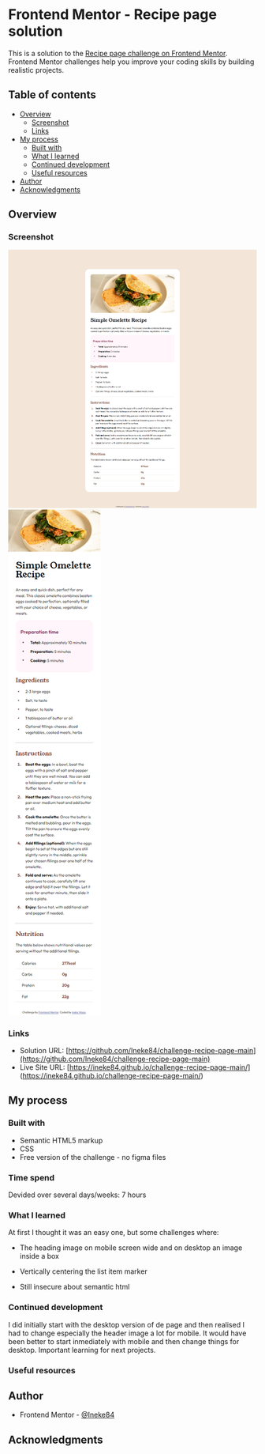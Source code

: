 # Frontend Mentor - Recipe page solution

This is a solution to the [Recipe page challenge on Frontend Mentor](https://www.frontendmentor.io/challenges/recipe-page-KiTsR8QQKm). Frontend Mentor challenges help you improve your coding skills by building realistic projects.

## Table of contents

- [Overview](#overview)
  - [Screenshot](#screenshot)
  - [Links](#links)
- [My process](#my-process)
  - [Built with](#built-with)
  - [What I learned](#what-i-learned)
  - [Continued development](#continued-development)
  - [Useful resources](#useful-resources)
- [Author](#author)
- [Acknowledgments](#acknowledgments)

## Overview

### Screenshot

![](./screenshot-desktop.png)
![](./screenshot-mobile.png)

### Links

- Solution URL: [https://github.com/Ineke84/challenge-recipe-page-main](https://github.com/Ineke84/challenge-recipe-page-main)
- Live Site URL: [https://ineke84.github.io/challenge-recipe-page-main/] (https://ineke84.github.io/challenge-recipe-page-main/)

## My process

### Built with

- Semantic HTML5 markup
- CSS
- Free version of the challenge - no figma files

### Time spend

Devided over several days/weeks: 7 hours

### What I learned

At first I thought it was an easy one, but some challenges where:

- The heading image on mobile screen wide and on desktop an image inside a box

- Vertically centering the list item marker

- Still insecure about semantic html

### Continued development

I did initially start with the desktop version of de page and then realised I had to change especially the header image a lot for mobile. It would have been better to start inmediately with mobile and then change things for desktop. Important learning for next projects.

### Useful resources

## Author

- Frontend Mentor - [@Ineke84](https://www.frontendmentor.io/profile/Ineke84)

## Acknowledgments
